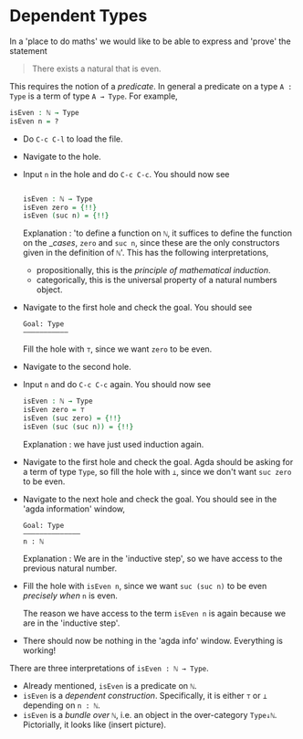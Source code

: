 # Dependent Types

In a 'place to do maths'
we would like to be able to express and 'prove'
the statement

> There exists a natural that is even.

This requires the notion of a _predicate_.
In general a predicate on a type `A : Type` is 
a term of type `A → Type`. 
For example,

```agda
isEven : ℕ → Type
isEven n = ? 
```

- Do `C-c C-l` to load the file.
- Navigate to the hole.
- Input `n` in the hole and do `C-c C-c`.
  You should now see 
  
  ```agda
  
  isEven : ℕ → Type
  isEven zero = {!!}
  isEven (suc n) = {!!}

  ```
  Explanation : 'to define a function on `ℕ`,
  it suffices to define the function on the __cases_, 
  `zero` and `suc n`, 
  since these are the only constructors given 
  in the definition of `ℕ`'.
  This has the following interpretations,
  - propositionally, this is the _principle of mathematical induction_.
  - categorically, this is the universal property of a
    natural numbers object.
- Navigate to the first hole and check the goal.
  You should see 
  ```
  Goal: Type
  ———————————
  ```
  Fill the hole with `⊤`, since we want `zero` to be even.
- Navigate to the second hole.
- Input `n` and do `C-c C-c` again.
  You should now see
  ```agda
  isEven : ℕ → Type
  isEven zero = ⊤
  isEven (suc zero) = {!!}
  isEven (suc (suc n)) = {!!} 
  ```
  Explanation : 
  we have just used induction again. 
- Navigate to the first hole and check the goal.
  Agda should be asking for a term of type `Type`,
  so fill the hole with `⊥`,
  since we don't want `suc zero` to be even.
- Navigate to the next hole and check the goal.
  You should see in the 'agda information' window,
  ```
  Goal: Type
  ——————————————
  n : ℕ
  ```
  Explanation :
  We are in the 'inductive step',
  so we have access to the previous natural number.
- Fill the hole with `isEven n`,
  since we want `suc (suc n)` to be even _precisely when_
  `n` is even.
  
  The reason we have access to the term `isEven n` is again
  because we are in the 'inductive step'.
- There should now be nothing in the 'agda info' window.
  Everything is working!

There are three interpretations of `isEven : ℕ → Type`.

- Already mentioned, `isEven` is a predicate on `ℕ`.
- `isEven` is a _dependent construction_.
  Specifically, it is either `⊤` or `⊥` depending on `n : ℕ`.
- `isEven` is a _bundle over `ℕ`_,
  i.e. an object in the over-category `Type↓ℕ`.
  Pictorially, it looks like (insert picture).

